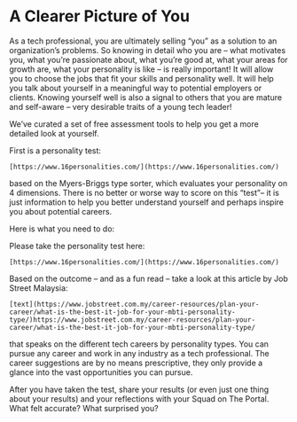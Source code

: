 # A Clearer Picture of You


As a tech professional, you are ultimately selling “you” as a solution to an organization’s problems. So knowing in detail who you are – what motivates you, what you’re passionate about, what you’re good at, what your areas for growth are, what your personality is like – is really important! It will allow you to choose the jobs that fit your skills and personality well. It will help you talk about yourself in a meaningful way to potential employers or clients. Knowing yourself well is also a signal to others that you are mature and self-aware – very desirable traits of a young tech leader!

We’ve curated a set of free assessment tools to help you get a more detailed look at yourself.

First is a personality test:
```
[https://www.16personalities.com/](https://www.16personalities.com/)
```
based on the Myers-Briggs type sorter, which evaluates your personality on 4 dimensions. There is no better or worse way to score on this “test”– it is just information to help you better understand yourself and perhaps inspire you about potential careers.

Here is what you need to do:

Please take the personality test here:
```link
[https://www.16personalities.com/](https://www.16personalities.com/)
```

Based on the outcome – and as a fun read – take a look at this article by Job Street Malaysia:
```link
[text](https://www.jobstreet.com.my/career-resources/plan-your-career/what-is-the-best-it-job-for-your-mbti-personality-type/)https://www.jobstreet.com.my/career-resources/plan-your-career/what-is-the-best-it-job-for-your-mbti-personality-type/
```
 that speaks on the different tech careers by personality types. You can pursue any career and work in any industry as a tech professional. The career suggestions are by no means prescriptive, they only provide a glance into the vast opportunities you can pursue.

After you have taken the test, share your results (or even just one thing about your results) and your reflections with your Squad on The Portal. What felt accurate? What surprised you?

